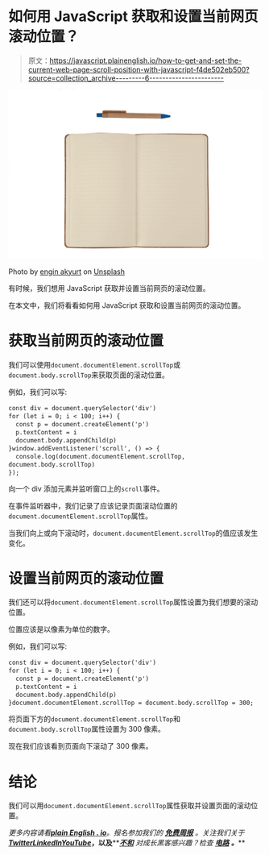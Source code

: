 # 如何用 JavaScript 获取和设置当前网页滚动位置？

> 原文：<https://javascript.plainenglish.io/how-to-get-and-set-the-current-web-page-scroll-position-with-javascript-f4de502eb500?source=collection_archive---------6----------------------->

![](img/5c759262b914f137eb15f0f0107dcce4.png)

Photo by [engin akyurt](https://unsplash.com/@enginakyurt?utm_source=medium&utm_medium=referral) on [Unsplash](https://unsplash.com?utm_source=medium&utm_medium=referral)

有时候，我们想用 JavaScript 获取并设置当前网页的滚动位置。

在本文中，我们将看看如何用 JavaScript 获取和设置当前网页的滚动位置。

# 获取当前网页的滚动位置

我们可以使用`document.documentElement.scrollTop`或 `document.body.scrollTop`来获取页面的滚动位置。

例如，我们可以写:

```
const div = document.querySelector('div')
for (let i = 0; i < 100; i++) {
  const p = document.createElement('p')
  p.textContent = i
  document.body.appendChild(p)
}window.addEventListener('scroll', () => {
  console.log(document.documentElement.scrollTop, document.body.scrollTop)
});
```

向一个 div 添加元素并监听窗口上的`scroll`事件。

在事件监听器中，我们记录了应该记录页面滚动位置的`document.documentElement.scrollTop`属性。

当我们向上或向下滚动时，`document.documentElement.scrollTop`的值应该发生变化。

# 设置当前网页的滚动位置

我们还可以将`document.documentElement.scrollTop`属性设置为我们想要的滚动位置。

位置应该是以像素为单位的数字。

例如，我们可以写:

```
const div = document.querySelector('div')
for (let i = 0; i < 100; i++) {
  const p = document.createElement('p')
  p.textContent = i
  document.body.appendChild(p)
}document.documentElement.scrollTop = document.body.scrollTop = 300;
```

将页面下方的`document.documentElement.scrollTop`和`document.body.scrollTop`属性设置为 300 像素。

现在我们应该看到页面向下滚动了 300 像素。

# 结论

我们可以用`document.documentElement.scrollTop`属性获取并设置页面的滚动位置。

*更多内容请看*[***plain English . io***](https://plainenglish.io/)*。报名参加我们的* [***免费周报***](http://newsletter.plainenglish.io/) *。关注我们关于*[***Twitter***](https://twitter.com/inPlainEngHQ)[***LinkedIn***](https://www.linkedin.com/company/inplainenglish/)*[***YouTube***](https://www.youtube.com/channel/UCtipWUghju290NWcn8jhyAw)***，以及****[***不和***](https://discord.gg/GtDtUAvyhW) *对成长黑客感兴趣？检查* [***电路***](https://circuit.ooo/) ***。*****